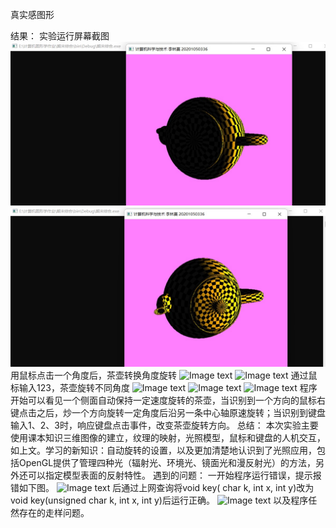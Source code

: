 真实感图形

结果：
实验运行屏幕截图
![Image text](https://github.com/Bagery001/-/blob/main/%E6%9D%8E%E6%9E%97%E8%94%93-20201050336/%E6%9C%9F%E6%9C%AB%E4%BD%9C%E4%B8%9A/pic/teapot1.jpg)
![Image text](https://github.com/Bagery001/-/blob/main/%E6%9D%8E%E6%9E%97%E8%94%93-20201050336/%E6%9C%9F%E6%9C%AB%E4%BD%9C%E4%B8%9A/pic/teapot2.jpg)
用鼠标点击一个角度后，茶壶转换角度旋转
![Image text]()
![Image text]()
通过鼠标输入123，茶壶旋转不同角度
![Image text]()
![Image text]()
![Image text]()
程序开始可以看见一个侧面自动保持一定速度旋转的茶壶，当识别到一个方向的鼠标右键点击之后，炒一个方向旋转一定角度后沿另一条中心轴原速旋转；当识别到键盘输入1、2、3时，响应键盘点击事件，改变茶壶旋转方向。
总结：
本次实验主要使用课本知识三维图像的建立，纹理的映射，光照模型，鼠标和键盘的人机交互，如上文。学习的新知识：自动旋转的设置，以及更加清楚地认识到了光照应用，包括OpenGL提供了管理四种光（辐射光、环境光、镜面光和漫反射光）的方法，另外还可以指定模型表面的反射特性。
遇到的问题：
一开始程序运行错误，提示报错如下图。
![Image text]()
后通过上网查询将void key( char k, int x, int y)改为void key(unsigned char k, int x, int y)后运行正确。
![Image text]()
以及程序任然存在的走样问题。
